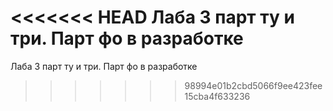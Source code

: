 <<<<<<< HEAD
Лаба 3 парт ту и три. Парт фо в разработке
=======
Лаба 3 парт ту и три. Парт фо в разработке
>>>>>>> 98994e01b2cbd5066f9ee423fee15cba4f633236
